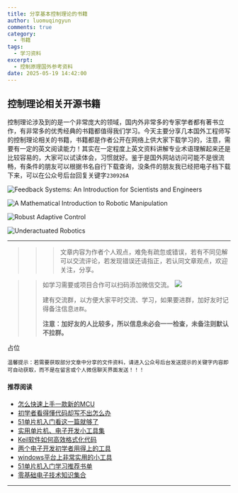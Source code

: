```yaml
---
title: 分享基本控制理论的书籍
author: luomuqingyun
comments: true
category:
  - 书籍
tags:
  - 学习资料
excerpt:
  - 控制原理国外参考资料
date: 2025-05-19 14:42:00
---
```

## 控制理论相关开源书籍
控制理论涉及到的是一个非常庞大的领域，国内外非常多的专家学者都有著书立作，有非常多的优秀经典的书籍都值得我们学习。今天主要分享几本国外工程师写的控制理论相关的书籍，书籍都是作者公开在网络上供大家下载学习的，注意，需要有一定的英文阅读能力！其实在一定程度上英文资料讲解专业术语理解起来还是比较容易的，大家可以试读体会，习惯就好。鉴于是国外网站访问可能不是很流畅，有条件的朋友可以根据书名自行下载查询，没条件的朋友我已经把电子档下载下来，可以在公众号后台回复关键字`230926A`

![Feedback Systems: An Introduction for Scientists and Engineers](https://files.mdnice.com/user/38598/3d88f43c-70a3-4b50-b397-56d7df0be6aa.png)


![A Mathematical Introduction to Robotic Manipulation](https://files.mdnice.com/user/38598/90a24d20-f0f1-440a-8613-88b01bc6a80e.png)


![Robust Adaptive Control](https://files.mdnice.com/user/38598/16e95f64-abd8-4618-a4bb-4518856e2e90.png)


![Underactuated Robotics](https://files.mdnice.com/user/38598/5ac36422-a83d-4f4e-bac9-16e98eaa5ef0.png)


----
>>>文章内容为作者个人观点，难免有疏忽或错误，若有不同见解可以交流评论，若发现错误还请指正，若认同文章观点，欢迎关注，分享。

>>如学习需要或项目合作可以扫码添加微信交流。
>>![](https://files.mdnice.com/user/38598/6fbcd253-edc6-4175-ba0c-44e24ad33b21.jpg)
>>
>>建有交流群，以方便大家平时交流、学习，如果要进群，加好友时记得备注信息`进群`。
>>
>>**注意：加好友的人比较多，所以信息未必会一一检查，未备注则默认不拉群。**

占位

`温馨提示：若需要获取部分文章中分享的文件资料，请进入公众号后台发送提示的关键字内容即可自动获取，而不是在留言或个人微信聊天界面发送！！！`

#### 推荐阅读
- [怎么快速上手一款新的MCU](https://mp.weixin.qq.com/s?__biz=MzI1OTQ4MTg4Ng==&mid=2247485581&idx=1&sn=b36e6536717774f7931c7aa93d5b237a&chksm=ea7900fcdd0e89ea0db13737720edc996fcb3fdbab3e43b4a92316240ac66d4b5a8bf9a07e78&token=466212876&lang=zh_CN#rd)
- [初学者看得懂代码却写不出怎么办](https://mp.weixin.qq.com/s?__biz=MzI1OTQ4MTg4Ng==&mid=2247485862&idx=1&sn=830ede5ac467c8d396adfbea141f0526&chksm=ea7901d7dd0e88c1e8e5396305ab83c6fbd884cf356ad64c54463230364e865a1659f193dd1f&token=63320980&lang=zh_CN#rd)
- [51单片机入门看这一篇就够了](https://mp.weixin.qq.com/s?__biz=MzI1OTQ4MTg4Ng==&mid=2247485523&idx=1&sn=b7fcd1b86e2467d6f03b1a520c39bb06&chksm=ea790022dd0e893452c4994fa16d63111b16d9878c303712f695b58b7af360b7b18c1ed4b201&token=1711068967&lang=zh_CN#rd)
- [实用单片机、电子开发小工具集](https://mp.weixin.qq.com/s?__biz=MzI1OTQ4MTg4Ng==&mid=2247485606&idx=1&sn=2b433faa2e436fc762dc538c9cf3fe14&chksm=ea7900d7dd0e89c169f8948ff3d423016c8f51f1c914eb7b0d20cba8145b9ffa54815915d67b&token=1580674001&lang=zh_CN#rd)
- [Keil软件如何高效格式化代码](https://mp.weixin.qq.com/s?__biz=MzI1OTQ4MTg4Ng==&mid=2247485572&idx=1&sn=17cefa35d9d660083d419a7e9b6db6f7&chksm=ea7900f5dd0e89e35b65ba26354cc69ad24f686d8e18abd34e0932567a9345e8c9ed653eee6b&token=1711068967&lang=zh_CN#rd)
- [两个电子开发初学者用得上的工具](https://mp.weixin.qq.com/s?__biz=MzI1OTQ4MTg4Ng==&mid=2247485987&idx=1&sn=106e52add61999ae4bddd8b28c7ed2b1&chksm=ea790252dd0e8b44e36e26f20153b1bd73a0fff98ef3c50330358435a9dfac2d97e04a30d59e&token=63320980&lang=zh_CN#rd)
- [windows平台上非常实用的小工具](https://mp.weixin.qq.com/s?__biz=MzI1OTQ4MTg4Ng==&mid=2247485420&idx=2&sn=728ca4abbadf7caf51c392e7d7045cbe&chksm=ea790f9ddd0e868b9fa162c80db1876199845f387bbe851c8d38a4e8412329ae635916c13cfb&token=1711068967&lang=zh_CN#rd)
- [51单片机入门学习推荐书单](https://mp.weixin.qq.com/s?__biz=MzI1OTQ4MTg4Ng==&mid=2247485689&idx=3&sn=d4c0d26781f307ffd26defdc4022c928&chksm=ea790088dd0e899e2872692b9568309e779acfc515e82c28a853d4228de2e2b8f7ee7149913f&token=63320980&lang=zh_CN#rd)
- [零基础电子技术知识集合](https://mp.weixin.qq.com/s?__biz=MzI1OTQ4MTg4Ng==&mid=2247485689&idx=4&sn=211c2d0871a19c5e92cdf0c34f01d96b&chksm=ea790088dd0e899e3042a649a346bc98e94189d1fd18da2b954a7ddb781582dc2d0a82e07f4d&token=970763775&lang=zh_CN#rd)
----
